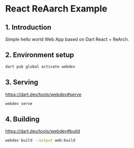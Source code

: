 # React ReAarch Example

##  1.  Introduction

Simple hello world Web App based on Dart React + ReArch.

##  2.  Environment setup

```bash
dart pub global activate webdev
```

##  3.  Serving

https://dart.dev/tools/webdev#serve

```bash
webdev serve
```


##  4.  Building

https://dart.dev/tools/webdev#build

```bash
webdev build --output web:build
```

